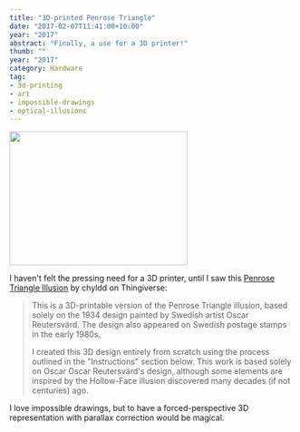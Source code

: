 ```yaml
---
title: "3D-printed Penrose Triangle"
date: "2017-02-07T11:41:00+10:00"
year: "2017"
abstract: "Finally, a use for a 3D printer!"
thumb: ""
year: "2017"
category: Hardware
tag:
- 3d-printing
- art
- impossible-drawings
- optical-illusions
---
```

<p><img src="https://rubenerd.com/files/2017/JW830003@1x.jpg" alt="" style="width:314px; height:236px" srcset="https://rubenerd.com/files/2017/JW830003@1x.jpg 1x, https://rubenerd.com/files/2017/JW830003@2x.jpg 2x" /></p>

I haven't felt the pressing need for a 3D printer, until I saw this [Penrose Triangle Illusion] by chyldd on Thingiverse:

> This is a 3D-printable version of the Penrose Triangle illusion, based solely on the 1934 design painted by Swedish artist Oscar Reutersvärd. The design also appeared on Swedish postage stamps in the early 1980s.
> 
> I created this 3D design entirely from scratch using the process outlined in the "Instructions" section below. This work is based solely on Oscar Oscar Reutersvärd's design, although some elements are inspired by the Hollow-Face illusion discovered many decades (if not centuries) ago.

I love impossible drawings, but to have a forced-perspective 3D representation with parallax correction would be magical.

[Penrose Triangle Illusion]: https://www.thingiverse.com/thing:6513


